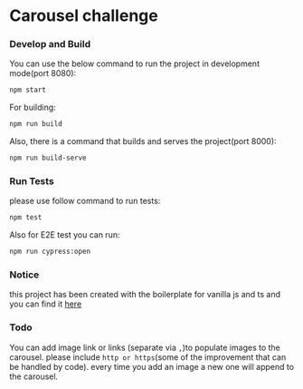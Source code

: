 # Carousel challenge 

### Develop and Build

You can use the below command to run the project in development mode(port 8080):
```bash
npm start
```
For building:
```bash
npm run build
```
Also, there is a command that builds and serves the project(port 8000):
```bash 
npm run build-serve
```

### Run Tests 
please use follow command to run tests:

```bash
npm test
```
Also for E2E test you can run:
```bash 
npm run cypress:open
```
### Notice
this project has been created with the boilerplate for vanilla js and ts and you can find it [here](https://github.com/alireza-mh/Vanilla-js-ts-boilerplate)

### Todo
You can add image link or links (separate via `,`)to populate images to the carousel.
please include `http or https`(some of the improvement that can be handled by code).
every time you add an image a new one will append to the carousel.
